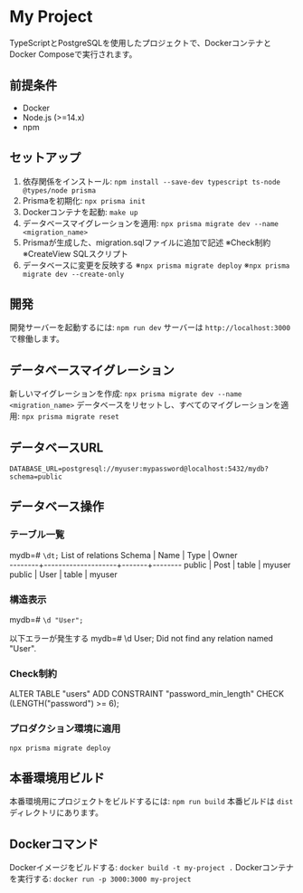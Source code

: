# My Project

TypeScriptとPostgreSQLを使用したプロジェクトで、DockerコンテナとDocker Composeで実行されます。

## 前提条件

- Docker
- Node.js (>=14.x)
- npm

## セットアップ

1. 依存関係をインストール: `npm install --save-dev typescript ts-node @types/node prisma`
2. Prismaを初期化: `npx prisma init`
3. Dockerコンテナを起動: `make up`
4. データベースマイグレーションを適用: `npx prisma migrate dev --name <migration_name>`
5. Prismaが生成した、migration.sqlファイルに追加で記述
   ※Check制約
   ※CreateView SQLスクリプト
6. データベースに変更を反映する
   ※`npx prisma migrate deploy`
   ※`npx prisma migrate dev --create-only`

## 開発

開発サーバーを起動するには: `npm run dev`
サーバーは `http://localhost:3000` で稼働します。

## データベースマイグレーション

新しいマイグレーションを作成: `npx prisma migrate dev --name <migration_name>`
データベースをリセットし、すべてのマイグレーションを適用: `npx prisma migrate reset`

## データベースURL

`DATABASE_URL=postgresql://myuser:mypassword@localhost:5432/mydb?schema=public`

## データベース操作

### テーブル一覧

mydb=# `\dt;`
              List of relations
 Schema |        Name        | Type  | Owner  
--------+--------------------+-------+--------
 public | Post               | table | myuser
 public | User               | table | myuser

### 構造表示
mydb=# `\d "User";`

以下エラーが発生する
mydb=# \d User;
Did not find any relation named "User".

### Check制約
ALTER TABLE "users"
ADD CONSTRAINT "password_min_length"
CHECK (LENGTH("password") >= 6);

### プロダクション環境に適用
`npx prisma migrate deploy`

## 本番環境用ビルド

本番環境用にプロジェクトをビルドするには: `npm run build`
本番ビルドは `dist` ディレクトリにあります。

## Dockerコマンド

Dockerイメージをビルドする: `docker build -t my-project .`
Dockerコンテナを実行する: `docker run -p 3000:3000 my-project`


